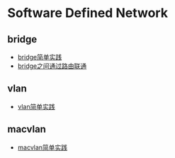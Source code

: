 # Software Defined Network
## bridge
* [bridge简单实践](base/bridge.md)
* [bridge之间通过路由联通](base/bridge_route.md)
## vlan
* [vlan简单实践](base/vlan.md)
## macvlan
* [macvlan简单实践](base/macvlan.md)